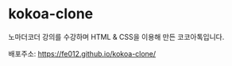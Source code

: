 # kokoa-clone

노마더코더 강의를 수강하며 HTML & CSS을 이용해 만든 코코아톡입니다.

배포주소:
https://fe012.github.io/kokoa-clone/



